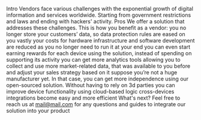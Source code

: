 Intro
Vendors face various challenges with the exponential growth of digital information and services worldwide. Starting from government restrictions and laws and ending with hackers' activity.
Pros
We offer a solution that addresses these challenges. This is how you benefit as a vendor:
you no longer store your customers’ data, so data protection rules are eased on you vastly
your costs for hardware infrastructure and software development are reduced as you no longer need to run it at your end
you can even start earning rewards for each device using the solution, instead of spending on supporting its activity
you can get more analytics tools allowing you to collect and use more market-related data, that was available to you before and adjust your sales strategy based on it
suppose you’re not a huge manufacturer yet. In that case, you can get more independence using our open-sourced solution. Without having to rely on 3d parties
you can improve device functionality using cloud-based logic
cross-devices integrations become easy and more efficient
What's next?
Feel free to reach us at mail@mail.com for any questions and guides to integrate our solution into your product
